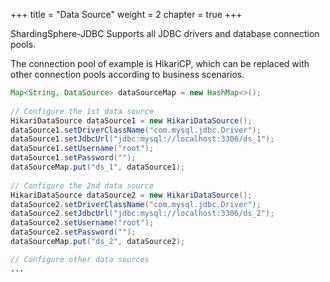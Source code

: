 +++
title = "Data Source"
weight = 2
chapter = true
+++

ShardingSphere-JDBC Supports all JDBC drivers and database connection pools.

The connection pool of example is HikariCP, which can be replaced with other connection pools according to business scenarios.

```java
Map<String, DataSource> dataSourceMap = new HashMap<>();
        
// Configure the 1st data source
HikariDataSource dataSource1 = new HikariDataSource();
dataSource1.setDriverClassName("com.mysql.jdbc.Driver");
dataSource1.setJdbcUrl("jdbc:mysql://localhost:3306/ds_1");
dataSource1.setUsername("root");
dataSource1.setPassword("");
dataSourceMap.put("ds_1", dataSource1);
        
// Configure the 2nd data source
HikariDataSource dataSource2 = new HikariDataSource();
dataSource2.setDriverClassName("com.mysql.jdbc.Driver");
dataSource2.setJdbcUrl("jdbc:mysql://localhost:3306/ds_2");
dataSource2.setUsername("root");
dataSource2.setPassword("");
dataSourceMap.put("ds_2", dataSource2);

// Configure other data sources
...
```
